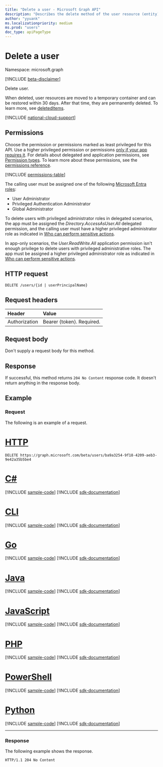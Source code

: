 ```yaml
---
title: "Delete a user - Microsoft Graph API"
description: "Describes the delete method of the user resource (entity) of the Microsoft Graph API (REST)."
author: "yyuank"
ms.localizationpriority: medium
ms.prod: "users"
doc_type: apiPageType
---
```


# Delete a user

Namespace: microsoft.graph

[!INCLUDE [beta-disclaimer](../../includes/beta-disclaimer.md)]

Delete user.  

When deleted, user resources are moved to a temporary container and can be restored within 30 days.  After that time, they are permanently deleted.  To learn more, see [deletedItems](../resources/directory.md).

[!INCLUDE [national-cloud-support](../../includes/all-clouds.md)]

## Permissions

Choose the permission or permissions marked as least privileged for this API. Use a higher privileged permission or permissions [only if your app requires it](/graph/permissions-overview#best-practices-for-using-microsoft-graph-permissions). For details about delegated and application permissions, see [Permission types](/graph/permissions-overview#permission-types). To learn more about these permissions, see the [permissions reference](/graph/permissions-reference).

<!-- { "blockType": "ignored", "name": "user_delete" } -->
[!INCLUDE [permissions-table](../includes/permissions/user-delete-permissions.md)]

The calling user must be assigned one of the following [Microsoft Entra roles](/azure/active-directory/roles/permissions-reference?toc=%2Fgraph%2Ftoc.json):

- User Administrator
- Privileged Authentication Administrator
- Global Administrator

To delete users with privileged administrator roles in delegated scenarios, the app must be assigned the *Directory.AccessAsUser.All* delegated permission, and the calling user must have a higher privileged administrator role as indicated in [Who can perform sensitive actions](../resources/users.md#who-can-perform-sensitive-actions).

In app-only scenarios, the *User.ReadWrite.All* application permission isn't enough privilege to delete users with privileged administrative roles. The app must be assigned a higher privileged administrator role as indicated in [Who can perform sensitive actions](../resources/users.md#who-can-perform-sensitive-actions).

## HTTP request

<!-- { "blockType": "ignored" } -->
```http
DELETE /users/{id | userPrincipalName}
```

## Request headers

| Header       | Value|
|:-----------|:------|
| Authorization  | Bearer {token}. Required.  |

## Request body

Don't supply a request body for this method.

## Response

If successful, this method returns `204 No Content` response code. It doesn't return anything in the response body.

## Example

### Request

The following is an example of a request.

# [HTTP](#tab/http)
<!-- {
  "blockType": "request",
  "name": "delete_user"
}-->
```http
DELETE https://graph.microsoft.com/beta/users/ba9a3254-9f18-4209-aeb3-9e42a35b5be4 
```

# [C#](#tab/csharp)
[!INCLUDE [sample-code](../includes/snippets/csharp/delete-user-csharp-snippets.md)]
[!INCLUDE [sdk-documentation](../includes/snippets/snippets-sdk-documentation-link.md)]

# [CLI](#tab/cli)
[!INCLUDE [sample-code](../includes/snippets/cli/delete-user-cli-snippets.md)]
[!INCLUDE [sdk-documentation](../includes/snippets/snippets-sdk-documentation-link.md)]

# [Go](#tab/go)
[!INCLUDE [sample-code](../includes/snippets/go/delete-user-go-snippets.md)]
[!INCLUDE [sdk-documentation](../includes/snippets/snippets-sdk-documentation-link.md)]

# [Java](#tab/java)
[!INCLUDE [sample-code](../includes/snippets/java/delete-user-java-snippets.md)]
[!INCLUDE [sdk-documentation](../includes/snippets/snippets-sdk-documentation-link.md)]

# [JavaScript](#tab/javascript)
[!INCLUDE [sample-code](../includes/snippets/javascript/delete-user-javascript-snippets.md)]
[!INCLUDE [sdk-documentation](../includes/snippets/snippets-sdk-documentation-link.md)]

# [PHP](#tab/php)
[!INCLUDE [sample-code](../includes/snippets/php/delete-user-php-snippets.md)]
[!INCLUDE [sdk-documentation](../includes/snippets/snippets-sdk-documentation-link.md)]

# [PowerShell](#tab/powershell)
[!INCLUDE [sample-code](../includes/snippets/powershell/delete-user-powershell-snippets.md)]
[!INCLUDE [sdk-documentation](../includes/snippets/snippets-sdk-documentation-link.md)]

# [Python](#tab/python)
[!INCLUDE [sample-code](../includes/snippets/python/delete-user-python-snippets.md)]
[!INCLUDE [sdk-documentation](../includes/snippets/snippets-sdk-documentation-link.md)]

---

### Response

The following example shows the response.
<!-- {
  "blockType": "response",
  "truncated": true
} -->
```http
HTTP/1.1 204 No Content
```

<!-- uuid: 8fcb5dbc-d5aa-4681-8e31-b001d5168d79
2015-10-25 14:57:30 UTC -->
<!--
{
  "type": "#page.annotation",
  "description": "Delete user",
  "keywords": "",
  "section": "documentation",
  "tocPath": "",
  "suppressions": [
  ]
}
-->
